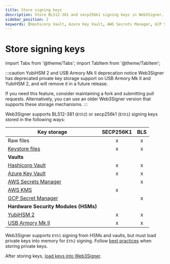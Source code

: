 ```yaml
---
title: Store signing keys
description: Store BLS12-381 and secp256k1 signing keys in Web3Signer.
sidebar_position: 2
keywords: [Hashicorp Vault, Azure Key Vault, AWS Secrets Manager, GCP Secret Manager, YubiHSM, USB Armory Mk II]
---
```


# Store signing keys

import Tabs from '@theme/Tabs';
import TabItem from '@theme/TabItem';

:::caution YubiHSM 2 and USB Armory Mk II deprecation notice
Web3Signer has deprecated private key storage support on USB Armory Mk II and YubiHSM 2, and will remove it in a future release.

If you need this feature, consider maintaining a fork and submitting pull requests. Alternatively, you can
use an older Web3Signer version that supports these storage mechanisms.
:::

Web3Signer supports BLS12-381 (`Eth2`) or secp256k1 (`Eth1`) signing keys stored in the following ways:

| Key storage                          | SECP256K1 | BLS |
|--------------------------------------|:---------:|:---:|
| Raw files                            |     x     |  x  |
| [Keystore files]                     |     x     |  x  |
| **Vaults**                           |           |     |
| [Hashicorp Vault]                    |     x     |  x  |
| [Azure Key Vault]                    |     x     |  x  |
| [AWS Secrets Manager]                |           |  x  |
| [AWS KMS]                            |     x     |     |
| [GCP Secret Manager]                 |           |  x  |
| **Hardware Security Modules (HSMs)** |           |     |
| [YubiHSM 2]                          |     x     |  x  |
| [USB Armory Mk II]                   |     x     |  x  |

Web3Signer supports `Eth1` signing from HSMs and vaults, but must load private keys into memory for `Eth2` signing.
Follow [best practices](../../get-started/key-best-practices.md) when storing private keys.

After storing keys, [load keys into Web3Signer](../load-keys.md).

<!-- links -->

[Keystore files]: https://github.com/ethereum/EIPs/blob/master/EIPS/eip-2335.md
[HashiCorp Vault]: vaults/hashicorp.md
[Azure Key Vault]: vaults/azure.md
[AWS Secrets Manager]: vaults/aws/secrets-manager-consensus-layer.md
[AWS KMS]: vaults/aws/kms-execution-layer.md
[GCP Secret Manager]: vaults/gcp.md
[YubiHSM 2]: hsm/yubihsm2.md
[USB Armory Mk II]: hsm/usb-armory.md
